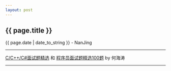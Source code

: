 ```yaml
---
layout: post
---
```


<h2>{{ page.title }}</h2>
<p class='meta'>{{ page.date | date_to_string }} - NanJing</p>

----------

[C/C++/C#面试题精选](http://blog.csdn.net/cadcisdhht/article/category/785138 "csdnblog") 和 [程序员面试题精选100题](http://zhedahht.blog.163.com/blog/#m=0 "163blog") by 何海涛

----------